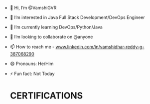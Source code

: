 - 👋 Hi, I’m @VamshiGVR
- 👀 I’m interested in Java Full Stack Development/DevOps Engineer
- 🌱 I’m currently learning DevOps/Python/Java
- 💞️ I’m looking to collaborate on @anyone
- 📫 How to reach me - www.linkedin.com/in/vamshidhar-reddy-g-387068290
- 😄 Pronouns: He/Him
- ⚡ Fun fact: Not Today

  # CERTIFICATIONS

<!---
VamshiGVR/VamshiGVR is a ✨ special ✨ repository because its `README.md` (this file) appears on your GitHub profile.
You can click the Preview link to take a look at your changes.
--->
